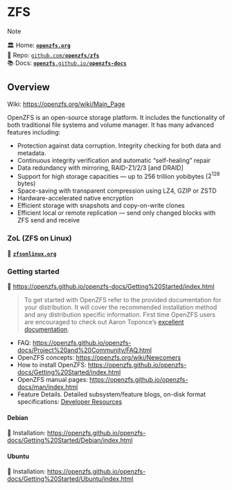 # ZFS


> [!Note]  
> 🏛️ Home: [**`openzfs.org`**](https://openzfs.org)  
> 🧬 Repo: [`github.com/`**`openzfs/zfs`**](https://github.com/openzfs/zfs)  
> 📚 Docs: [**`openzfs`**`.github.io/`**`openzfs-docs`**](https://openzfs.github.io/openzfs-docs)  



## Overview

Wiki: https://openzfs.org/wiki/Main_Page

OpenZFS is an open-source storage platform. It includes the functionality of both traditional file systems and volume manager. It has many advanced features including:

- Protection against data corruption. Integrity checking for both data and metadata.
- Continuous integrity verification and automatic “self-healing” repair
- Data redundancy with mirroring, RAID-Z1/2/3 [and DRAID]
- Support for high storage capacities — up to 256 trillion yobibytes ($2^{128}$ bytes)
- Space-saving with transparent compression using LZ4, GZIP or ZSTD
- Hardware-accelerated native encryption
- Efficient storage with snapshots and copy-on-write clones
- Efficient local or remote replication — send only changed blocks with ZFS send and receive


### ZoL (ZFS on Linux)

🔗 [**`zfsonlinux.org`**](https://zfsonlinux.org/)

### Getting started

🔗 https://openzfs.github.io/openzfs-docs/Getting%20Started/index.html

> To get started with OpenZFS refer to the provided documentation for your distribution. It will cover the recommended installation method and any distribution specific information. First time OpenZFS users are encouraged to check out Aaron Toponce’s [excellent documentation](https://pthree.org/2012/04/17/install-zfs-on-debian-gnulinux/).


- FAQ: https://openzfs.github.io/openzfs-docs/Project%20and%20Community/FAQ.html
- OpenZFS concepts: https://openzfs.org/wiki/Newcomers
- How to install OpenZFS: https://openzfs.github.io/openzfs-docs/Getting%20Started/index.html
- OpenZFS manual pages: https://openzfs.github.io/openzfs-docs/man/index.html
- Feature Details. Detailed subsystem/feature blogs, on-disk format specifications: [Developer Resources](https://openzfs.org/wiki/Developer_resources)


#### Debian

🔗 Installation: https://openzfs.github.io/openzfs-docs/Getting%20Started/Debian/index.html

#### Ubuntu

🔗 Installation: https://openzfs.github.io/openzfs-docs/Getting%20Started/Ubuntu/index.html


